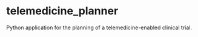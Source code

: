 # telemedicine_planner
Python application for the planning of a telemedicine-enabled clinical trial.
